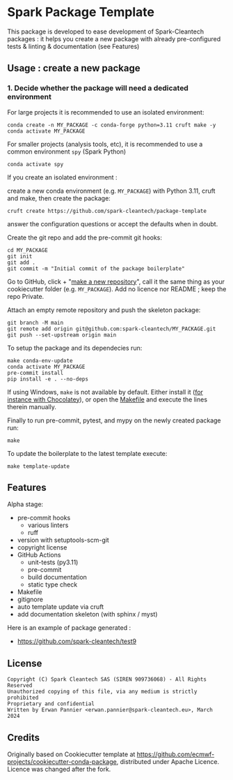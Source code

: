 # Spark Package Template

This package is developed to ease development of Spark-Cleantech packages : it helps you create a 
new package with already pre-configured tests & linting & documentation (see Features)

## Usage : create a new package 

### 1. Decide whether the package will need a dedicated environment

For large projects it is recommended to use an isolated environment: 

```
conda create -n MY_PACKAGE -c conda-forge python=3.11 cruft make -y
conda activate MY_PACKAGE
```

For smaller projects (analysis tools, etc), it is recommended to use 
a common environment `spy` (Spark Python) 

```
conda activate spy
```

If you create an isolated environment : 

create a new conda environment (e.g. `MY_PACKAGE`) with Python 3.11,
cruft and make, then create the package:

```
cruft create https://github.com/spark-cleantech/package-template
```

answer the configuration questions or accept the defaults when in doubt.

Create the git repo and add the pre-commit git hooks:

```
cd MY_PACKAGE
git init
git add .
git commit -m "Initial commit of the package boilerplate"
```

Go to GitHub, click + "[make a new repository](https://github.com/organizations/spark-cleantech/repositories/new)", call it the same thing
as your cookiecutter folder (e.g. `MY_PACKAGE`). Add no licence nor README ;
keep the repo Private.

Attach an empty remote repository and push the skeleton package:

```
git branch -M main
git remote add origin git@github.com:spark-cleantech/MY_PACKAGE.git
git push --set-upstream origin main
```

To setup the package and its dependecies run:

```
make conda-env-update
conda activate MY_PACKAGE
pre-commit install
pip install -e . --no-deps
```

If using Windows, `make` is not available by default. Either install it
([for instance with Chocolatey](https://stackoverflow.com/questions/32127524/how-to-install-and-use-make-in-windows)),
or open the [Makefile](./Makefile) and execute the lines therein manually.

Finally to run pre-commit, pytest, and mypy on the newly created package run:

```
make
```

To update the boilerplate to the latest template execute:

```
make template-update
```

## Features

Alpha stage:

- pre-commit hooks
  - various linters
  - ruff
- version with setuptools-scm-git
- copyright license
- GitHub Actions
  - unit-tests (py3.11)
  - pre-commit
  - build documentation
  - static type check
- Makefile
- gitignore
- auto template update via cruft
- add documentation skeleton (with sphinx / myst)

Here is an example of package generated :

- https://github.com/spark-cleantech/test9

## License

```
Copyright (C) Spark Cleantech SAS (SIREN 909736068) - All Rights Reserved
Unauthorized copying of this file, via any medium is strictly prohibited
Proprietary and confidential
Written by Erwan Pannier <erwan.pannier@spark-cleantech.eu>, March 2024
```

## Credits

Originally based on Cookiecutter template at https://github.com/ecmwf-projects/cookiecutter-conda-package,
distributed under Apache Licence. Licence was changed after the fork.
